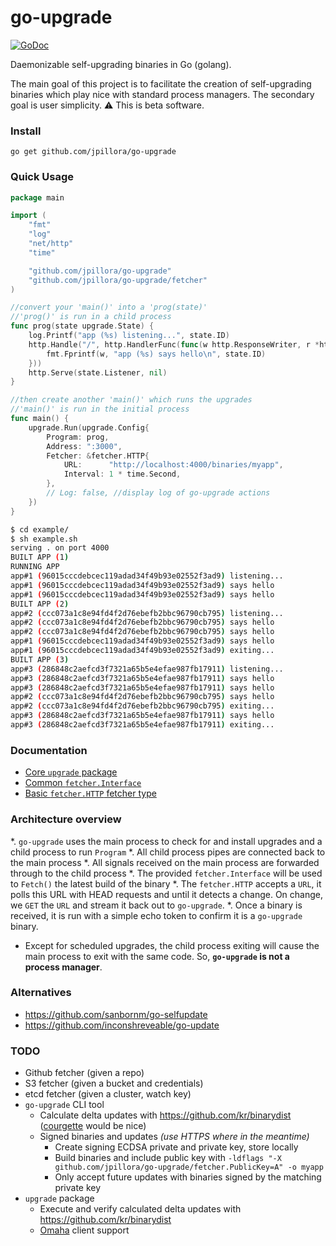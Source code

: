 # go-upgrade

[![GoDoc](https://godoc.org/github.com/jpillora/go-upgrade?status.svg)](https://godoc.org/github.com/jpillora/go-upgrade)

Daemonizable self-upgrading binaries in Go (golang).

The main goal of this project is to facilitate the creation of self-upgrading binaries which play nice with standard process managers. The secondary goal is user simplicity. :warning: This is beta software.

### Install

```
go get github.com/jpillora/go-upgrade
```

### Quick Usage

``` go
package main

import (
	"fmt"
	"log"
	"net/http"
	"time"

	"github.com/jpillora/go-upgrade"
	"github.com/jpillora/go-upgrade/fetcher"
)

//convert your 'main()' into a 'prog(state)'
//'prog()' is run in a child process
func prog(state upgrade.State) {
	log.Printf("app (%s) listening...", state.ID)
	http.Handle("/", http.HandlerFunc(func(w http.ResponseWriter, r *http.Request) {
		fmt.Fprintf(w, "app (%s) says hello\n", state.ID)
	}))
	http.Serve(state.Listener, nil)
}

//then create another 'main()' which runs the upgrades
//'main()' is run in the initial process
func main() {
	upgrade.Run(upgrade.Config{
		Program: prog,
		Address: ":3000",
		Fetcher: &fetcher.HTTP{
			URL:      "http://localhost:4000/binaries/myapp",
			Interval: 1 * time.Second,
		},
		// Log: false, //display log of go-upgrade actions
	})
}
```

```sh
$ cd example/
$ sh example.sh
serving . on port 4000
BUILT APP (1)
RUNNING APP
app#1 (96015cccdebcec119adad34f49b93e02552f3ad9) listening...
app#1 (96015cccdebcec119adad34f49b93e02552f3ad9) says hello
app#1 (96015cccdebcec119adad34f49b93e02552f3ad9) says hello
BUILT APP (2)
app#2 (ccc073a1c8e94fd4f2d76ebefb2bbc96790cb795) listening...
app#2 (ccc073a1c8e94fd4f2d76ebefb2bbc96790cb795) says hello
app#2 (ccc073a1c8e94fd4f2d76ebefb2bbc96790cb795) says hello
app#1 (96015cccdebcec119adad34f49b93e02552f3ad9) says hello
app#1 (96015cccdebcec119adad34f49b93e02552f3ad9) exiting...
BUILT APP (3)
app#3 (286848c2aefcd3f7321a65b5e4efae987fb17911) listening...
app#3 (286848c2aefcd3f7321a65b5e4efae987fb17911) says hello
app#3 (286848c2aefcd3f7321a65b5e4efae987fb17911) says hello
app#2 (ccc073a1c8e94fd4f2d76ebefb2bbc96790cb795) says hello
app#2 (ccc073a1c8e94fd4f2d76ebefb2bbc96790cb795) exiting...
app#3 (286848c2aefcd3f7321a65b5e4efae987fb17911) says hello
app#3 (286848c2aefcd3f7321a65b5e4efae987fb17911) exiting...
```

### Documentation

* [Core `upgrade` package](https://godoc.org/github.com/jpillora/go-upgrade)
* [Common `fetcher.Interface`](https://godoc.org/github.com/jpillora/go-upgrade/fetcher#Interface)
* [Basic `fetcher.HTTP` fetcher type](https://godoc.org/github.com/jpillora/go-upgrade/fetcher#HTTP)

### Architecture overview

*. `go-upgrade` uses the main process to check for and install upgrades and a child process to run `Program`
*. All child process pipes are connected back to the main process
*. All signals received on the main process are forwarded through to the child process
*. The provided `fetcher.Interface` will be used to `Fetch()` the latest build of the binary
*. The `fetcher.HTTP` accepts a `URL`, it polls this URL with HEAD requests and until it detects a change. On change, we `GET` the `URL` and stream it back out to `go-upgrade`.
*. Once a binary is received, it is run with a simple echo token to confirm it is a `go-upgrade` binary.
* Except for scheduled upgrades, the child process exiting will cause the main process to exit with the same code. So, **`go-upgrade` is not a process manager**.

### Alternatives

* https://github.com/sanbornm/go-selfupdate
* https://github.com/inconshreveable/go-update

### TODO

* Github fetcher (given a repo)
* S3 fetcher (given a bucket and credentials)
* etcd fetcher (given a cluster, watch key)
* `go-upgrade` CLI tool
	* Calculate delta updates with https://github.com/kr/binarydist ([courgette](http://dev.chromium.org/developers/design-documents/software-updates-courgette) would be nice)
	* Signed binaries and updates *(use HTTPS where in the meantime)*
		* Create signing ECDSA private and private key, store locally
		* Build binaries and include public key with `-ldflags "-X github.com/jpillora/go-upgrade/fetcher.PublicKey=A" -o myapp`
		* Only accept future updates with binaries signed by the matching private key
* `upgrade` package
	* Execute and verify calculated delta updates with https://github.com/kr/binarydist
	* [Omaha](https://coreos.com/docs/coreupdate/custom-apps/coreupdate-protocol/) client support
